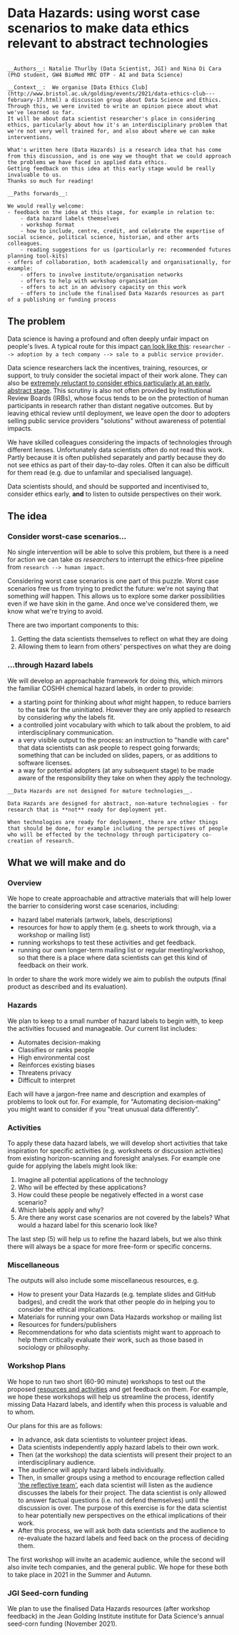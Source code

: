 # Data Hazards: using worst case scenarios to make data ethics relevant to abstract technologies

```{admonition} Context and paths forwards

__Authors__: Natalie Thurlby (Data Scientist, JGI) and Nina Di Cara (PhD student, GW4 BioMed MRC DTP - AI and Data Science)

__Context__:  We organise [Data Ethics Club](http://www.bristol.ac.uk/golding/events/2021/data-ethics-club---february-17.html) a discussion group about Data Science and Ethics. 
Through this, we were invited to write an opinion piece about what we've learned so far. 
It will be about data scientist researcher's place in considering ethics, particularly about how it's an interdisciplinary problem that we're not very well trained for, and also about where we can make interventions. 

What's written here (Data Hazards) is a research idea that has come from this discussion, and is one way we thought that we could approach the problems we have faced in applied data ethics. 
Getting feedback on this idea at this early stage would be really invaluable to us. 
Thanks so much for reading! 

__Paths forwards__:

We would really welcome:
- feedback on the idea at this stage, for example in relation to:
    - data hazard labels themselves
    - workshop format
    - how to include, centre, credit, and celebrate the expertise of social science, political science, historian, and other arts colleagues. 
    - reading suggestions for us (particularly re: recommended futures planning tool-kits)
- offers of collaboration, both academically and organisationally, for example:
    - offers to involve institute/organisation networks
    - offers to help with workshop organisation
    - offers to act in an advisory capacity on this work
    - offers to include the finalised Data Hazards resources as part of a publishing or funding process
```

## The problem
Data science is having a profound and often deeply unfair impact on people's lives.
A typical route for this impact [can look like this](https://www.gov.uk/government/publications/cdei-publishes-review-into-bias-in-algorithmic-decision-making/main-report-cdei-review-into-bias-in-algorithmic-decision-making): `researcher --> adoption by a tech company --> sale to a public service provider`. 

Data science researchers lack the incentives, training, resources, or support, to truly consider the societal impact of their work alone.
They can also be [extremely reluctant to consider ethics particularly at an early, abstract stage](https://twitter.com/pmddomingos/status/1336187141366317056). 
This scrutiny is also not often provided by Institutional Review Boards (IRBs), whose focus tends to be on the protection of human participants in research rather than distant negative outcomes.
But by leaving ethical review until deployment, we leave open the door to adopters selling public service providers "solutions" without awareness of potential impacts.

We have skilled colleagues considering the impacts of technologies through different lenses.
Unfortunately data scientists often do not read this work.
Partly because it is often published separately and partly because they do not see ethics as part of their day-to-day roles.
Often it can also be difficult for them read (e.g. due to unfamilar and specialised language).

Data scientists should, and should be supported and incentivised to, consider ethics early, **and** to listen to outside perspectives on their work.

## The idea

### Consider worst-case scenarios...
No single intervention will be able to solve this problem, but there is a need for action we can take *as researchers* to interrupt the ethics-free pipeline from `research --> human impact`.

Considering worst case scenarios is one part of this puzzle. 
Worst case scenarios free us from trying to predict the future: we're not saying that something *will* happen.
This allows us to explore some darker possibilities even if we have skin in the game. And once we've considered them, we know what we're trying to avoid.

There are two important components to this: 
1. Getting the data scientists themselves to reflect on what they are doing
2. Allowing them to learn from others' perspectives on what they are doing

### ...through Hazard labels
We will develop an approachable framework for doing this, which mirrors the familiar COSHH chemical hazard labels, in order to provide:
- a starting point for thinking about *what* might happen, to reduce barriers to the task for the uninitiated. However they are only applied to research by considering *why* the labels fit.
- a controlled joint vocabulary with which to talk about the problem, to aid interdisciplinary communication.
- a very visible output to the process: an instruction to "handle with care" that data scientists can ask people to respect going forwards; something that can be included on slides, papers, or as additions to software licenses.
- a way for potential adopters (at any subsequent stage) to be made aware of the responsibility they take on when they apply the technology.

```{danger} 
__Data Hazards are not designed for mature technologies__.

Data Hazards are designed for abstract, non-mature technologies - for research that is **not** ready for deployment yet.

When technologies are ready for deployment, there are other things that should be done, for example including the perspectives of people who will be effected by the technology through participatory co-creation of research.
```

## What we will make and do

### Overview
We hope to create approachable and attractive materials that will help lower the barrier to considering worst case scenarios, including:
- hazard label materials (artwork, labels, descriptions)
- resources for how to apply them (e.g. sheets to work through, via a workshop or mailing list)
- running workshops to test these activities and get feedback.
- running our own longer-term mailing list or regular meeting/workshop, so that there is a place where data scientists can get this kind of feedback on their work.

In order to share the work more widely we aim to publish the outputs (final product as described and its evaluation).

### Hazards

We plan to keep to a small number of hazard labels to begin with, to keep the activities focused and manageable. 
Our current list includes:
- Automates decision-making
- Classifies or ranks people
- High environmental cost
- Reinforces existing biases
- Threatens privacy
- Difficult to interpret

Each will have a jargon-free name and description and examples of problems to look out for. 
For example, for "Automating decision-making" you might want to consider if you "treat unusual data differently".

### Activities
To apply these data hazard labels, we will develop short activities that take inspiration for specific activities (e.g. worksheets or discussion activities) from existing horizon-scanning and foresight analyses.
For example one guide for applying the labels might look like:
1. Imagine all potential applications of the technology
2. Who will be effected by these applications?
3. How could these people be negatively effected in a worst case scenario?
4. Which labels apply and why?
5. Are there any worst case scenarios are not covered by the labels? What would a hazard label for this scenario look like?

The last step (5) will help us to refine the hazard labels, but we also think there will always be a space for more free-form or specific concerns.

### Miscellaneous
The outputs will also include some miscellaneous resources, e.g.
- How to present your Data Hazards (e.g. template slides and GitHub badges), and credit the work that other people do in helping you to consider the ethical implications.
- Materials for running your own Data Hazards workshop or mailing list
- Resources for funders/publishers
- Recommendations for who data scientists might want to approach to help them critically evaluate their work, such as those based in sociology or philosophy. 

### Workshop Plans
We hope to run two short (60-90 minute) workshops to test out the proposed [resources and activities](#Activities) and get feedback on them. 
For example, we hope these workshops will help us streamline the process, identify missing Data Hazard labels, and identify when this process is valuable and to whom.

Our plans for this are as follows:
- In advance, ask data scientists to volunteer project ideas.
- Data scientists independently apply hazard labels to their own work.
- Then (at the workshop) the data scientists will present their project to an interdisciplinary audience.
- The audience will apply hazard labels individually.
- Then, in smaller groups using a method to encourage reflection called ['the reflective team'](https://link.springer.com/referenceworkentry/10.1007/978-3-319-15877-8_324-1), each data scientist will listen as the audience discusses the labels for their project. The data scientist is only allowed to answer factual questions (i.e. not defend themselves) until the discussion is over. The purpose of this exercise is for the data scientist to hear potentially new perspectives on the ethical implications of their work.
- After this process, we will ask both data scientists and the audience to re-evaluate the hazard labels and feed back on the process of deciding them.

The first workshop will invite an academic audience, while the second will also invite tech companies, and the general public. 
We hope for these both to take place in 2021 in the Summer and Autumn. 

### JGI Seed-corn funding
We plan to use the finalised Data Hazards resources (after workshop feedback) in the Jean Golding Institute institute for Data Science's annual seed-corn funding (November 2021).